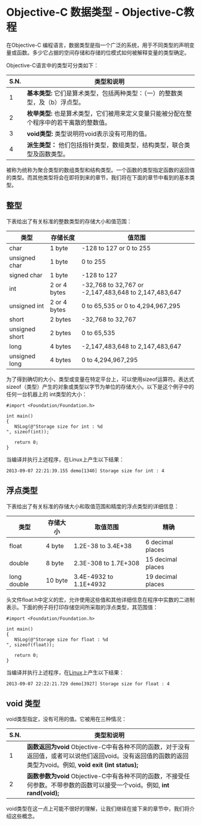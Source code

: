 # Objective-C 数据类型 - Objective-C教程

在Objective-C 编程语言，数据类型是指一个广泛的系统，用于不同类型的声明变量或函数。多少它占据的空间存储和存储的位模式如何被解释变量的类型确定。

Objective-C语言中的类型可分类如下：

| S.N. | 类型和说明 |
| --- | --- |
| 1 | **基本类型:** 它们是算术类型，包括两种类型：（一）的整数类型，及（b）浮点型。 |
| 2 | **枚举类型:** 也是算术类型，它们被用来定义变量只能被分配在整个程序中的若干离散的整数值。 |
| 3 | **void类型:** 类型说明符void表示没有可用的值。 |
| 4 | **派生类型：** 他们包括指针类型，数组类型，结构类型，联合类型及函数类型。 |

被称为统称为聚合类型的数组类型和结构类型。一个函数的类型指定函数的返回值的类型。而其他类型将会在即将到来的章节，我们将在下面的章节中看到的基本类型。

## 整型

下表给出了有关标准的整数类型的存储大小和值范围：

| 类型 | 存储长度 | 值范围 |
| --- | --- | --- |
| char | 1 byte | -128 to 127 or 0 to 255 |
| unsigned char | 1 byte | 0 to 255 |
| signed char | 1 byte | -128 to 127 |
| int | 2 or 4 bytes | -32,768 to 32,767 or -2,147,483,648 to 2,147,483,647 |
| unsigned int | 2 or 4 bytes | 0 to 65,535 or 0 to 4,294,967,295 |
| short | 2 bytes | -32,768 to 32,767 |
| unsigned short | 2 bytes | 0 to 65,535 |
| long | 4 bytes | -2,147,483,648 to 2,147,483,647 |
| unsigned long | 4 bytes | 0 to 4,294,967,295 |

为了得到确切的大小，类型或变量在特定平台上，可以使用sizeof运算符。表达式sizeof（类型）产生的对象或类型以字节为单位的存储大小。以下是这个例子中的任何一台机器上的 int类型的大小：

```
#import <Foundation/Foundation.h>

int main()
{
   NSLog(@"Storage size for int : %d 
", sizeof(int));

   return 0;
}
```

当编译并执行上述程序，在Linux上产生以下结果：

```
2013-09-07 22:21:39.155 demo[1340] Storage size for int : 4 

```

## 浮点类型

下表给出了有关标准的存储大小和取值范围和精度的浮点类型的详细信息：

| 类型 | 存储大小 | 取值范围 | 精确 |
| --- | --- | --- | --- |
| float | 4 byte | 1.2E-38 to 3.4E+38 | 6 decimal places |
| double | 8 byte | 2.3E-308 to 1.7E+308 | 15 decimal places |
| long double | 10 byte | 3.4E-4932 to 1.1E+4932 | 19 decimal places |

头文件float.h中定义的宏，允许使用这些值和其他详细信息在程序中实数的二进制表示。下面的例子将打印存储空间所采取的浮点类型，其范围值：

```
#import <Foundation/Foundation.h>

int main()
{
   NSLog(@"Storage size for float : %d 
", sizeof(float));

   return 0;
}
```

当编译并执行上述程序，在[Linux](http://www.yiibai.com/linux)上产生以下结果：

```
2013-09-07 22:22:21.729 demo[3927] Storage size for float : 4 

```

## void 类型

void类型指定，没有可用的值。它被用在三种情况：

| S.N. | 类型和说明 |
| --- | --- |
| 1 | **函数返回为void** Objective-C中有各种不同的函数，对于没有返回值，或者可以说他们返回void。没有返回值的函数的返回类型为void。例如, **void exit (int status);** |
| 2 | **函数参数为void** Objective-C中有各种不同的函数，不接受任何参数。不带参数的函数可以接受一个void。例如, **int rand(void);** |

void类型在这一点上可能不很好的理解，让我们继续在接下来的章节中，我们将介绍这些概念。

 